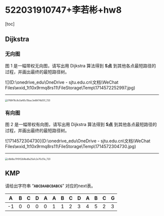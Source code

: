# 522031910747+李若彬+hw8

[toc]

## Dijkstra

### 无向图

图 1 是一幅带权无向图，请写出用 Dijkstra 算法得到 **S点** 到其他各点最短路径的过程，并画出最终的最短路径树。

![](D:\onedrive_edu\OneDrive - sjtu.edu.cn\文档\WeChat Files\wxid_1t10x9rmq8rs11\FileStorage\Temp\1714572252997.jpg)

---

<img src="D:\onedrive_edu\OneDrive - sjtu.edu.cn\文档\Tencent Files\237422698\nt_qq\nt_data\Pic\2024-05\Thumb\f769f76c9c0af65c15bac3e68f74b551_720.png" alt="f769f76c9c0af65c15bac3e68f74b551_720" style="zoom:50%;" />

### 有向图

图 2 是一幅带权有向图，请写出用 Dijkstra 算法得到 **S点** 到其他各点最短路径的过程，并画出最终的最短路径树。

![1714572304730](D:\onedrive_edu\OneDrive - sjtu.edu.cn\文档\WeChat Files\wxid_1t10x9rmq8rs11\FileStorage\Temp\1714572304730.jpg)

---

<img src="D:\onedrive_edu\OneDrive - sjtu.edu.cn\文档\Tencent Files\237422698\nt_qq\nt_data\Pic\2024-05\Thumb\c6b6bc11f5f52b9bd8a25a1c2e70c51e_720.png" alt="c6b6bc11f5f52b9bd8a25a1c2e70c51e_720" style="zoom:50%;" />

## KMP

请给出字符串 “**`ABCDAABCDABCG`**” 对应的next表。



| A    | B    | C    | D    | A    | A    | B    | C    | D    | A    | B    | C    | G    |
| ---- | ---- | ---- | ---- | ---- | ---- | ---- | ---- | ---- | ---- | ---- | ---- | ---- |
| -1   | 0    | 0    | 0    | 0    | 1    | 1    | 2    | 3    | 4    | 5    | 2    | 3    |

